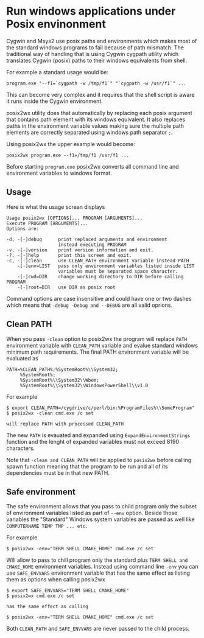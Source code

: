 Run windows applications under Posix envinonment
================================================

Cygwin and Msys2 use posix paths and environments which makes most of
the standard windows programs to fail because of path mismatch.
The traditional way of handling that is using Cygwin cygpath
utility which translates Cygwin (posix) paths to their windows
equivalents from shell.

For example a standard usage would be:
```
program.exe "--f1=`cygpath -w /tmp/f1`" "`cygpath -w /usr/f1`" ...
```
This can become very complex and it requires that the shell
script is aware it runs inside the Cygwin environment.

posix2wx utility does that automatically by replacing each posix
argument that contains path element with its windows equivalent.
It also replaces paths in the environment variable values making
sure the multiple path elements are correctly separated using
windows path separator `;`.

Using posix2wx the upper example would become:
```
posix2wx program.exe --f1=/tmp/f1 /usr/f1 ...
```
Before starting `program.exe` posix2wx converts all command line
and environment variables to windows format.

## Usage

Here is what the usage screan displays
```
Usage posix2wx [OPTIONS]... PROGRAM [ARGUMENTS]...
Execute PROGRAM [ARGUMENTS]...
Options are:

-d, -[-]debug      print replaced arguments and environment
                   instead executing PROGRAM
-v, -[-]version    print version information and exit.
-?, -[-]help       print this screen and exit.
-c, -[-]clean      use CLEAN_PATH environment variable instead PATH
    -[-]env=LIST   pass only environment variables listed inside LIST
                   variables must be separated space character.
    -[-]cwd=DIR    change working directory to DIR before calling PROGRAM
    -[-]root=DIR   use DIR as posix root
```

Command options are case insensitive and could have one or two dashes
which means that `-debug -Debug and --DEBUG` are all valid oprions.

## Clean PATH

When you pass `-clean` option to posix2wx the program will replace `PATH`
environment variable with `CLEAN_PATH` variable and evalue standard windows
minimum path requirements. The final PATH environment variable will be
evaluated as
```
PATH=%CLEAN_PATH%;%SystemRoot%\\System32;
     %SystemRoot%;
     %SystemRoot%\\System32\\Wbem;
     %SystemRoot%\\System32\\WindowsPowerShell\\v1.0
```
For example
```
$ export CLEAN_PATH=/cygdrive/c/perl/bin:%ProgramFiles%\\SomeProgram"
$ posix2wx -clean cmd.exe /c set

will replace PATH with processed CLEAN_PATH
```

The new `PATH` is evauated and expanded using `ExpandEnvironmentStrings`
function and the lenght of expanded variables must not exceed 8190 characters.

Note that `-clean and CLEAN_PATH` will be applied to `posix2wx` before calling
spawn function meaning that the program to be run and all of its dependencies
must be in that new PATH.

## Safe environment

The safe environment allows that you pass to child program only the subset of
environment variables listed as part of `--env` option. Beside those variables
the "Standard" Windows system variables are passed as well
like `COMPUTERNAME TEMP TMP ... etc`.

For example
```
$ posix2wx -env="TERM SHELL CMAKE_HOME" cmd.exe /c set
```
Will allow to pass to chill program only the standard plus `TERM SHELL and CMAKE_HOME`
environment variables.
Instead using command line `-env` you can use `SAFE_ENVVARS` environment variable that
has the same effect as listing them as options when calling posix2wx
```
$ export SAFE_ENVVARS="TERM SHELL CMAKE_HOME"
$ posix2wx cmd.exe /c set

has the same effect as calling

$ posix2wx -env="TERM SHELL CMAKE_HOME" cmd.exe /c set
```

Both `CLEAN_PATH` and `SAFE_ENVVARS` are never passed to the child process.
